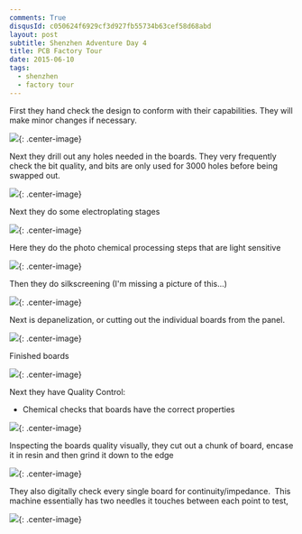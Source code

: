 ```yaml
---
comments: True
disqusId: c050624f6929cf3d927fb55734b63cef58d68abd
layout: post
subtitle: Shenzhen Adventure Day 4
title: PCB Factory Tour
date: 2015-06-10
tags:
  - shenzhen
  - factory tour
---
```



First they hand check the design to conform with their capabilities. They will make minor changes if necessary.


![](https://www.dropbox.com/s/j4il6h2m1w3e6c1/IMG_0038.JPG?raw=1){: .center-image}

Next they drill out any holes needed in the boards. They very frequently check the bit quality, and bits are only used for 3000 holes before being swapped out.

![](https://www.dropbox.com/s/j1901rd3d1di9j3/holes.gif?raw=1){: .center-image}

Next they do some electroplating stages

![](https://www.dropbox.com/s/0yxdwm3oeekmb14/dip.gif?raw=1){: .center-image}

Here they do the photo chemical processing steps that are light sensitive


![](https://www.dropbox.com/s/xs2m11p80pjqywv/IMG_0034.JPG?raw=1){: .center-image}

Then they do silkscreening (I'm missing a picture of this...)


![](https://www.dropbox.com/s/0tvj1gpxcdy4f9o/IMG_0027.JPG?raw=1){: .center-image}

Next is depanelization, or cutting out the individual boards from the panel.

![](https://www.dropbox.com/s/3g8enfn3aixzio2/IMG_0025.JPG?raw=1){: .center-image}

Finished boards

![](https://www.dropbox.com/s/wc6k185fml34nqi/IMG_0028.JPG?raw=1){: .center-image}

Next they have Quality Control:

- Chemical checks that boards have the correct properties


![](https://www.dropbox.com/s/x6la9qn3a2yndru/IMG_0032.JPG?raw=1){: .center-image}

Inspecting the boards quality visually, they cut out a chunk of board, encase it in resin and then grind it down to the edge

![](https://www.dropbox.com/s/cqpi9xtx3wacs9x/IMG_0031.JPG?raw=1){: .center-image}

They also digitally check every single board for continuity/impedance.  This machine essentially has two needles it touches between each point to test,

![](https://www.dropbox.com/s/jgfp1zp2uqg68we/tester2.gif?raw=1){: .center-image}

